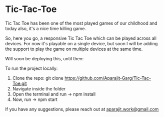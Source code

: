 # Tic-Tac-Toe

Tic Tac Toe has been one of the most played games of our childhood and today also,
it's a nice time killing game.

So, here you go, a responsive Tic Tac Toe which can be played across all devices.
For now it's playable on a single device, but soon I will be adding the support to play
the game on multiple devices at the same time.

Will soon be deploying this, until then:

To run the project locally:
1) Clone the repo: git clone https://github.com/Aparajit-Garg/Tic-Tac-Toe.git
2) Navigate inside the folder
3) Open the terminal and run -> npm install
4) Now, run -> npm start

If you have any suggestions, please reach out at aparajit.work@gmail.com